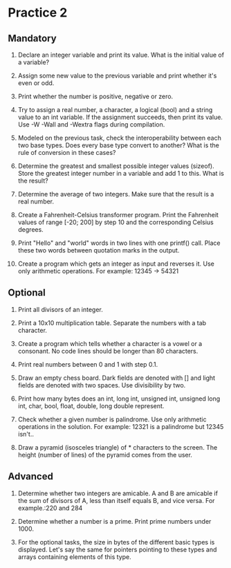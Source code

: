 # Practice 2

## Mandatory

1. Declare an integer variable and print its value. What is the
   initial value of a variable?

2. Assign some new value to the previous variable and print whether
   it's even or odd.

3. Print whether the number is positive, negative or zero.

4. Try to assign a real number, a character, a
   logical (bool) and a string value to an int
variable. If the assignment succeeds, then print its
value.  Use -W -Wall and -Wextra flags during
compilation.

5. Modeled on the previous task, check the interoperability between
   each two base types. Does every base type convert to another? What
is the rule of conversion in these cases?

6. Determine the greatest and smallest possible integer values
   (sizeof). Store the greatest integer number in a variable and add 1
to this. What is the result?

7. Determine the average of two integers. Make sure that the result is
   a real number.

8. Create a Fahrenheit-Celsius transformer program. Print the
   Fahrenheit values of range [-20; 200] by step 10 and the
corresponding Celsius degrees.

9. Print "Hello" and "world" words in two lines with one printf()
   call. Place these two words between quotation marks in the output.

10. Create a program which gets an integer as input and reverses it.
    Use only arithmetic operations. For example: 12345 -> 54321


## Optional

1. Print all divisors of an integer.

2. Print a 10x10 multiplication table. Separate the numbers with a tab
   character.

3. Create a program which tells whether a character is a vowel or a
   consonant.  No code lines should be longer than 80 characters.

4. Print real numbers between 0 and 1 with step 0.1.

5. Draw an empty chess board. Dark fields are denoted with [] and
   light fields are denoted with two spaces. Use divisibility by two.

6. Print how many bytes does an int, long int, unsigned int, unsigned
   long int, char, bool, float, double, long double represent.

7. Check whether a given number is palindrome. Use only arithmetic
   operations in the solution. For example: 12321 is a palindrome but
12345 isn't..

8. Draw a pyramid (isosceles triangle) of * characters to the screen.
   The height (number of lines) of the pyramid comes from the user.


## Advanced

1. Determine whether two integers are amicable. A and B are amicable
   if the sum of divisors of A, less than itself equals B, and vice
versa. For example.:220 and 284

2. Determine whether a number is a prime. Print prime numbers under
   1000.

3. For the optional tasks, the size in bytes of the different basic
   types is displayed. Let's say the same for pointers pointing to
these types and arrays containing elements of this type.
